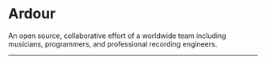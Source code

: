 # Ardour

An open source, collaborative effort of a worldwide team including musicians, programmers, and professional recording engineers.

---